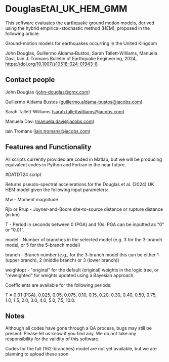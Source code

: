 # DouglasEtAl_UK_HEM_GMM
This software evaluates the earthquake ground motion models, derived using the hybrid empirical-stochastic method (HEM), proposed in the following article:

Ground-motion models for earthquakes occurring in the United Kingdom

John Douglas, Guillermo Aldama‑Bustos, Sarah Tallett‑Williams, Manuela Daví, Iain J. Tromans Bulletin of Earthquake Engineering, 2024, https://doi.org/10.1007/s10518-024-01943-8


## Contact people
John Douglas (john-douglas@gmx.com)

Guillermo Aldama Bustos (guillermo.aldama-bustos@jacobs.com)

Sarah Tallett-Williams (sarah.tallettwilliams@jacobs.com)

Manuela Davi (manuela.davi@jacobs.com)

Iain Tromans (iain.tromans@jacobs.com)


## Features and Functionality

All scripts currently provided are coded in Matlab, but we will be producing equivalent codes in Python and Fortran in the near future.

#DATDT24 script

Returns pseudo-spectral accelerations for the Douglas et al. (2024) UK HEM model given the following input parameters:

Mw - Moment magnitude

Rjb or Rrup - Joyner-and-Boore site-to-source distance or rupture distance (in km)

T - Period in seconds between 0 (PGA) and 10s. PGA can be inputted as "0" or "0.01".

model - Number of branches in the selected model (e.g. 3 for the 3-branch model, or 5 for the 5-branch model)

branch - Branch number (e.g., for the 3-branch model this can be either 1 (upper branch), 2 (middle branch) or 3 (lower branch))

weightopt - "original" for the default (original) weights in the logic tree, or "reweighted" for weights updated using a Bayesian approach.

Coefficients are available for the following periods:

T = 0.01 (PGA), 0.025, 0.05, 0.075, 0.10, 0.15, 0.20, 0.30, 0.40, 0.50, 0.75, 1.0, 1.5, 2.0, 3.0, 4.0, 5.0, 7.5, 10.0.


## Notes
Although all codes have gone through a QA process, bugs may still be present. Please let us know if you find any. We do not take any responsibility for the validity of this software.

Codes for the full (162-branches) model are not yet available, but we are planning to upload these soon



